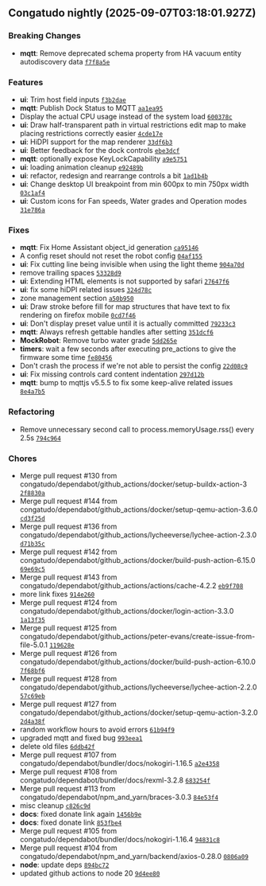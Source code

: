 ## Congatudo nightly (2025-09-07T03:18:01.927Z)
### Breaking Changes

- **mqtt**: Remove deprecated schema property from HA vacuum entity autodiscovery data [`f7f8a5e`](https://github.com/congatudo/Congatudo/commit/f7f8a5e8f28a8f2b7cf8842a07ddc9eac5305136)

### Features

- **ui**: Trim host field inputs [`f3b2dae`](https://github.com/congatudo/Congatudo/commit/f3b2daee0d85c0643463a052208bccc28b732d12)
- **mqtt**: Publish Dock Status to MQTT [`aa1ea95`](https://github.com/congatudo/Congatudo/commit/aa1ea95fa1d375652ef98a9dd572c3a3f41f67be)
- Display the actual CPU usage instead of the system load [`600378c`](https://github.com/congatudo/Congatudo/commit/600378c23f39eb2ba0b041c7a23cd1cbe7968f1d)
- **ui**: Draw half-transparent path in virtual restrictions edit map to make placing restrictions correctly easier [`4cde17e`](https://github.com/congatudo/Congatudo/commit/4cde17e36f7b4f273b10493fe997774319baa881)
- **ui**: HiDPI support for the map renderer [`33df6b3`](https://github.com/congatudo/Congatudo/commit/33df6b30ea385db03d81244c83744260eee5caf2)
- **ui**: Better feedback for the dock controls [`ebe3dcf`](https://github.com/congatudo/Congatudo/commit/ebe3dcfc897c06f556fc445a14d2743a4a1199ff)
- **mqtt**: optionally expose KeyLockCapability [`a9e5751`](https://github.com/congatudo/Congatudo/commit/a9e5751fb85df6e9d688e49575e2f3426b969d9c)
- **ui**: loading animation cleanup [`e92489b`](https://github.com/congatudo/Congatudo/commit/e92489b4fada31c23df90d4c1cdebc1b21fdc876)
- **ui**: refactor, redesign and rearrange controls a bit [`1ad1b4b`](https://github.com/congatudo/Congatudo/commit/1ad1b4b95f0d39e4526f053d578c63bf5724d9e8)
- **ui**: Change desktop UI breakpoint from min 600px to min 750px width [`03c1af4`](https://github.com/congatudo/Congatudo/commit/03c1af40a040c7e151092f0c503bd33d0d82a01a)
- **ui**: Custom icons for Fan speeds, Water grades and Operation modes [`31e786a`](https://github.com/congatudo/Congatudo/commit/31e786a71e7db9bb8d4d3bf18e2f0d8d5b21cd73)

### Fixes

- **mqtt**: Fix Home Assistant object_id generation [`ca95146`](https://github.com/congatudo/Congatudo/commit/ca95146ca51e7912f3d1f898a5a7b8210e51b1ad)
- A config reset should not reset the robot config [`04af155`](https://github.com/congatudo/Congatudo/commit/04af155b2f6f0cec832f49cd2b461f204dca2ff0)
- **ui**: Fix cutting line being invisible when using the light theme [`904a70d`](https://github.com/congatudo/Congatudo/commit/904a70d108f27ecfb99f8571d0ec3ca63baaf6c4)
- remove trailing spaces [`53328d9`](https://github.com/congatudo/Congatudo/commit/53328d93cf7074bfe426246a0fc33d065005b426)
- **ui**: Extending HTML elements is not supported by safari [`27647f6`](https://github.com/congatudo/Congatudo/commit/27647f6fbd63fe77b30450a6c2851af1a1f8b24a)
- **ui**: fix some hiDPI related issues [`324d78c`](https://github.com/congatudo/Congatudo/commit/324d78c0f96517369780219026eb1772ad2febbf)
- zone management section [`a50b950`](https://github.com/congatudo/Congatudo/commit/a50b950a848af39e1c3bf38429b77d798ef14bdc)
- **ui**: Draw stroke before fill for map structures that have text to fix rendering on firefox mobile [`0cd7f46`](https://github.com/congatudo/Congatudo/commit/0cd7f46903e8b87dcd802386e53d64d3c9e01c44)
- **ui**: Don't display preset value until it is actually committed [`79233c3`](https://github.com/congatudo/Congatudo/commit/79233c3b44bf5f68b0cd0a40100e53ee5de6f99b)
- **mqtt**: Always refresh gettable handles after setting [`351dcf6`](https://github.com/congatudo/Congatudo/commit/351dcf674667410e217c75658fb3cec1697bf50b)
- **MockRobot**: Remove turbo water grade [`5dd265e`](https://github.com/congatudo/Congatudo/commit/5dd265e54ab7c23c3e4f460b10bdcfd71a2ed2fe)
- **timers**: wait a few seconds after executing pre_actions to give the firmware some time [`fe80456`](https://github.com/congatudo/Congatudo/commit/fe80456972209736150334c93fb4dc5fca162226)
- Don't crash the process if we're not able to persist the config [`22d08c9`](https://github.com/congatudo/Congatudo/commit/22d08c9cb6b68b1e3dd6b1d6ba7847c24f692344)
- **ui**: Fix missing controls card content indentation [`297d12b`](https://github.com/congatudo/Congatudo/commit/297d12b41f6357f7eaebfead283dc494f134a6ae)
- **mqtt**: bump to mqttjs v5.5.5 to fix some keep-alive related issues [`8e4a7b5`](https://github.com/congatudo/Congatudo/commit/8e4a7b54f6fc2ec9ccadd003b494097ede8524b7)

### Refactoring

- Remove unnecessary second call to process.memoryUsage.rss() every 2.5s [`794c964`](https://github.com/congatudo/Congatudo/commit/794c964ee994bcc248db71bb5060e3eb39174952)

### Chores

- Merge pull request #130 from congatudo/dependabot/github_actions/docker/setup-buildx-action-3 [`2f8830a`](https://github.com/congatudo/Congatudo/commit/2f8830a2be66c3c715c14150913fb2eed4a4a379)
- Merge pull request #144 from congatudo/dependabot/github_actions/docker/setup-qemu-action-3.6.0 [`cd3f25d`](https://github.com/congatudo/Congatudo/commit/cd3f25dfcf7ba65af933631b81bfd2dc14a46c64)
- Merge pull request #136 from congatudo/dependabot/github_actions/lycheeverse/lychee-action-2.3.0 [`d71b35c`](https://github.com/congatudo/Congatudo/commit/d71b35c0fc72a517246b2e2ef57f22a15d9e6068)
- Merge pull request #142 from congatudo/dependabot/github_actions/docker/build-push-action-6.15.0 [`69e69c5`](https://github.com/congatudo/Congatudo/commit/69e69c55d38fb90844c13bc010e6e1b2c74ce3f4)
- Merge pull request #143 from congatudo/dependabot/github_actions/actions/cache-4.2.2 [`eb9f708`](https://github.com/congatudo/Congatudo/commit/eb9f7084bfdf3e5708062ef8cc035d2604091452)
- more link fixes [`914e260`](https://github.com/congatudo/Congatudo/commit/914e26090c6f0ada616d7757ec1b4fb9e8d6fadd)
- Merge pull request #124 from congatudo/dependabot/github_actions/docker/login-action-3.3.0 [`1a13f35`](https://github.com/congatudo/Congatudo/commit/1a13f354b41b72550377bce70f10475414de1465)
- Merge pull request #125 from congatudo/dependabot/github_actions/peter-evans/create-issue-from-file-5.0.1 [`119628e`](https://github.com/congatudo/Congatudo/commit/119628e5ba54594ba17a2487a3ab433152ae66b5)
- Merge pull request #126 from congatudo/dependabot/github_actions/docker/build-push-action-6.10.0 [`7f68bf6`](https://github.com/congatudo/Congatudo/commit/7f68bf6d43429bda0d7e6acb72f63adcc38ec167)
- Merge pull request #128 from congatudo/dependabot/github_actions/lycheeverse/lychee-action-2.2.0 [`57c69eb`](https://github.com/congatudo/Congatudo/commit/57c69ebfad6f55e481522fa86c1fd6e3e2ca6031)
- Merge pull request #127 from congatudo/dependabot/github_actions/docker/setup-qemu-action-3.2.0 [`2d4a38f`](https://github.com/congatudo/Congatudo/commit/2d4a38fdc89919fedf988d4bbe75667f2d1a911d)
- random workflow hours to avoid errors [`61b94f9`](https://github.com/congatudo/Congatudo/commit/61b94f93b9ac3a003f4bd65a43067a7df214a5ec)
- upgraded mqtt and fixed bug [`993eea1`](https://github.com/congatudo/Congatudo/commit/993eea1dee520aa84d0284a8af30ce85c3d52e96)
- delete old files [`6ddb42f`](https://github.com/congatudo/Congatudo/commit/6ddb42fea0bd7d0ef547002d26ab5464f3bb834b)
- Merge pull request #107 from congatudo/dependabot/bundler/docs/nokogiri-1.16.5 [`a2e4358`](https://github.com/congatudo/Congatudo/commit/a2e43583569fecd19d51ead1a085ebcc98347017)
- Merge pull request #108 from congatudo/dependabot/bundler/docs/rexml-3.2.8 [`683254f`](https://github.com/congatudo/Congatudo/commit/683254fceda69a2b770d520a2d8d5ef3d7e455fd)
- Merge pull request #113 from congatudo/dependabot/npm_and_yarn/braces-3.0.3 [`84e53f4`](https://github.com/congatudo/Congatudo/commit/84e53f4a81ce1ed52b7182319405eadf0c4d5397)
- misc cleanup [`c826c9d`](https://github.com/congatudo/Congatudo/commit/c826c9de9243270c7c5ba27831802e4ccdb0e35a)
- **docs**: fixed donate link again [`1456b9e`](https://github.com/congatudo/Congatudo/commit/1456b9eccda88e39aaf1684333d3d51f34fd4f55)
- **docs**: fixed donate link [`853fbe4`](https://github.com/congatudo/Congatudo/commit/853fbe4400376bb80bf254e7607a318e51c6f11f)
- Merge pull request #105 from congatudo/dependabot/bundler/docs/nokogiri-1.16.4 [`94831c8`](https://github.com/congatudo/Congatudo/commit/94831c8506f16fc7f5191768dfeb04ddd68f3e31)
- Merge pull request #104 from congatudo/dependabot/npm_and_yarn/backend/axios-0.28.0 [`0806a09`](https://github.com/congatudo/Congatudo/commit/0806a09f913e0a8f0527d5c31e1b6e058d668bcb)
- **node**: update deps [`894bc72`](https://github.com/congatudo/Congatudo/commit/894bc727c755a810cc01fed36b632d24b52da245)
- updated github actions to node 20 [`9d4ee80`](https://github.com/congatudo/Congatudo/commit/9d4ee809ca0c1cbb640d54dd0c92b02eaad8788e)
